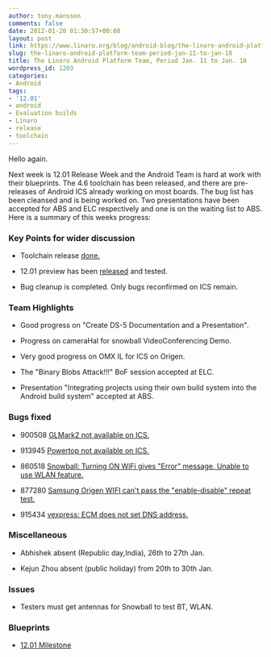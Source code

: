 ```yaml
---
author: tony.mansson
comments: false
date: 2012-01-20 01:30:57+00:00
layout: post
link: https://www.linaro.org/blog/android-blog/the-linaro-android-platform-team-period-jan-11-to-jan-18/
slug: the-linaro-android-platform-team-period-jan-11-to-jan-18
title: The Linaro Android Platform Team, Period Jan. 11 to Jan. 18
wordpress_id: 1203
categories:
- Android
tags:
- '12.01'
- android
- Evaluation builds
- Linaro
- release
- toolchain
---
```


Hello again.

Next week is 12.01 Release Week and the Android Team is hard at work with their blueprints. The 4.6 toolchain has been released, and there are pre-releases of Android ICS already working on most boards. The bug list has been cleansed and is being worked on. Two presentations have been accepted for ABS and ELC respectively and one is on the waiting list to ABS. Here is a summary of this weeks progress:



### Key Points for wider discussion





	
  * Toolchain release	[ done.](https://android-build.linaro.org/builds/~linaro-android/toolchain-4.6-2012.01/)

	
  * 12.01 preview has been [ released](https://android-build.linaro.org/builds/~linaro-android/toolchain-4.6-2012.01/) and tested.

	
  * Bug cleanup is completed. Only bugs reconfirmed on ICS remain.





### Team Highlights






	
  * Good progress on "Create DS-5 Documentation and a Presentation".

	
  * Progress on cameraHal for snowball VideoConferencing Demo.

	
  * Very good progress on OMX IL for ICS on Origen.

	
  * The "Binary Blobs Attack!!!" BoF session accepted at ELC.

	
  * Presentation "Integrating projects using their own build system into the Android build system" accepted at ABS.




### Bugs fixed





	
  * 900508	[ GLMark2 not available on ICS.](https://bugs.launchpad.net/linaro-android/+bug/900508)

	
  * 913945	[ Powertop not available on ICS.](https://bugs.launchpad.net/linaro-android/+bug/913945)

	
  * 860518	[ Snowball: Turning ON WiFi gives "Error" message. Unable to use WLAN feature.](https://bugs.launchpad.net/linaro-android/+bug/860518)

	
  * 877280	[ Samsung Origen WIFI can't pass the "enable-disable" repeat test.](https://bugs.launchpad.net/linaro-android/+bug/877280)

	
  * 915434	[ vexpress: ECM does not set DNS address.](https://bugs.launchpad.net/linaro-android/+bug/915434)





### Miscellaneous





	
  * Abhishek absent (Republic day,India), 26th to 27th Jan.

	
  * Kejun Zhou absent (public holiday) from 20th to 30th Jan.




### Issues





	
  * Testers must get antennas for Snowball to test BT, WLAN. 




### Blueprints





	
  * [12.01 Milestone](https://launchpad.net/linaro-android/+milestone/12.01)


